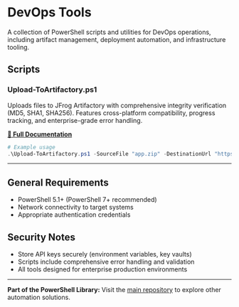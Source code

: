 # DevOps Tools

A collection of PowerShell scripts and utilities for DevOps operations, including artifact management, deployment automation, and infrastructure tooling.

## Scripts

### Upload-ToArtifactory.ps1
Uploads files to JFrog Artifactory with comprehensive integrity verification (MD5, SHA1, SHA256). Features cross-platform compatibility, progress tracking, and enterprise-grade error handling.

**[📖 Full Documentation](Upload-ToArtifactory-README.md)**

```powershell
# Example usage
.\Upload-ToArtifactory.ps1 -SourceFile "app.zip" -DestinationUrl "https://artifactory.company.com/repo/app.zip" -ApiKey "your-key"
```

---

## General Requirements

- PowerShell 5.1+ (PowerShell 7+ recommended)
- Network connectivity to target systems  
- Appropriate authentication credentials

## Security Notes

- Store API keys securely (environment variables, key vaults)
- Scripts include comprehensive error handling and validation
- All tools designed for enterprise production environments

---

**Part of the PowerShell Library:** Visit the [main repository](../README.md) to explore other automation solutions.